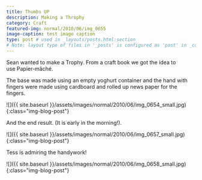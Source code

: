 ```yaml
---
title: Thumbs UP
description: Making a Throphy
category: Craft
featured-img: normal/2010/06/img_0655
image-caption: test image caption
type: post # used in _layouts/posts.html:section
# Note: layout type of files in '_posts' is configured as 'post' in _config.yml
---
```

Sean wanted to make a Trophy. From a craft book we got the idea to use Papier-mâché.

The base was made using an empty yoghurt container and the hand with fingers were made using cardboard and rolled up news paper for the fingers.


![]({{ site.baseurl }}/assets/images/normal/2010/06/img_0654_small.jpg){:class="img-blog-post"}

And the end result. (It is early in the morning!).

![]({{ site.baseurl }}/assets/images/normal/2010/06/img_0657_small.jpg){:class="img-blog-post"}

Tess is admiring the handywork!

![]({{ site.baseurl }}/assets/images/normal/2010/06/img_0658_small.jpg){:class="img-blog-post"}
